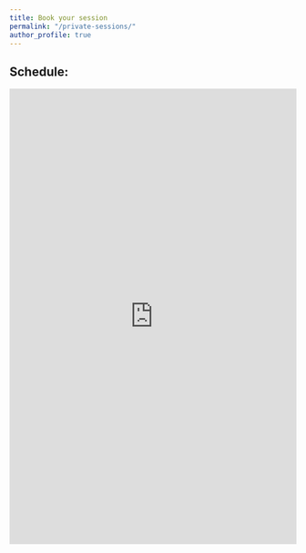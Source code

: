 ```yaml
---
title: Book your session
permalink: "/private-sessions/"
author_profile: true
---
```



## Schedule:

<iframe src="https://app.acuityscheduling.com/schedule.php?owner=19405285&appointmentType=category:Group%20Classes" 
width="100%" height="800" frameBorder="0"></iframe><script src="https://embed.acuityscheduling.com/js/embed.js" type="text/javascript"></script>
